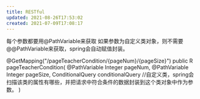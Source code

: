 ```yaml
---
title: RESTful
updated: 2021-08-26T17:53:02
created: 2021-07-09T17:08:17
---
```


每个参数都要用@PathVariable来获取
如果参数为自定义类对象，则不需要@@PathVariable来获取，spring会自动赋值封装。

@GetMapping("/pageTeacherCondition/{pageNum}/{pageSize}")
public R pageTeacherCondition(
@PathVariable Integer pageNum,
@PathVariable Integer pageSize,
ConditionalQuery conditionalQuery //自定义类，spring会扫描该类的属性有哪些，并把请求中符合条件的数据封装到这个类对象中作为参数。
)

